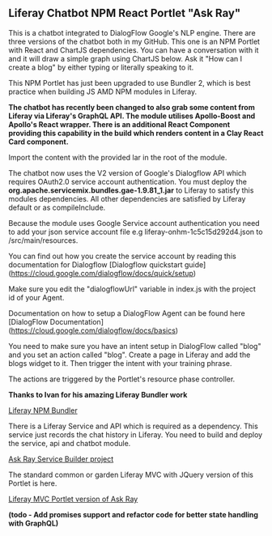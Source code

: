 ## Liferay Chatbot NPM React Portlet "Ask Ray"

This is a chatbot integrated to DialogFlow Google's NLP engine. There are three versions of the chatbot both in my GitHub. This one is an NPM Portlet with React and ChartJS dependencies. You can have a conversation with it and it will draw a simple graph using ChartJS below. Ask it "How can I create a blog" by either typing or literally speaking to it.

This NPM Portlet has just been upgraded to use Bundler 2, which is best practice when building JS AMD NPM modules in Liferay.

**The chatbot has recently been changed to also grab some content from Liferay via Liferay's GraphQL API. The module utilises Apollo-Boost and Apollo's React wrapper. There is an additional React Component providing this capability in the build which renders content in a Clay React Card component.**

Import the content with the provided lar in the root of the module.

The chatbot now uses the V2 version of Google's Dialogflow API which requires OAuth2.0 service account authentication. You must deploy
the **org.apache.servicemix.bundles.gae-1.9.81_1.jar** to Liferay to satisfy this modules dependencies. All other dependencies are satisfied by Liferay
default or as compileInclude.

Because the module uses Google Service account authentication you need to add your json service account file e.g liferay-onhm-1c5c15d292d4.json to /src/main/resources.

You can find out how you create the service account by reading this documentation for Dialogflow [Dialogflow quickstart guide] (https://cloud.google.com/dialogflow/docs/quick/setup)

Make sure you edit the "dialogflowUrl" variable in index.js with the project id of your Agent.

Documentation on how to setup a DialogFlow Agent can be found here [DialogFlow Documentation] (https://cloud.google.com/dialogflow/docs/basics)

You need to make sure you have an intent setup in DialogFlow called "blog" and you set an action called "blog". Create a page in Liferay and add the blogs widget to it. Then trigger the intent with your training phrase.

The actions are triggered by the Portlet's resource phase controller.

**Thanks to Ivan for his amazing Liferay Bundler work**

[Liferay NPM Bundler](https://www.npmjs.com/package/liferay-npm-bundler)

There is a Liferay Service and API which is required as a dependency. This service just records the chat history in Liferay. You need to build and deploy the service, api and chatbot module.

[Ask Ray Service Builder project](https://github.com/kristianp335/ask-ray-liferay-chatbot-diagflow-service)

The standard common or garden Liferay MVC with JQuery version of this Portlet is here.

[Liferay MVC Portlet version of Ask Ray](https://github.com/kristianp335/ask-ray-liferay-chatbot-diagflow-portlet)

**(todo - Add promises support and refactor code for better state handling with GraphQL)**

